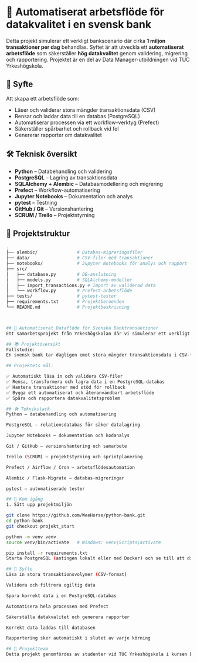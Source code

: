 # 💼 Automatiserat arbetsflöde för datakvalitet i en svensk bank

Detta projekt simulerar ett verkligt bankscenario där cirka **1 miljon transaktioner per dag** behandlas. Syftet är att utveckla ett **automatiserat arbetsflöde** som säkerställer **hög datakvalitet** genom validering, migrering och rapportering. Projektet är en del av Data Manager-utbildningen vid TUC Yrkeshögskola.

## 🧠 Syfte

Att skapa ett arbetsflöde som:
- Läser och validerar stora mängder transaktionsdata (CSV)
- Rensar och laddar data till en databas (PostgreSQL)
- Automatiserar processen via ett workflow-verktyg (Prefect)
- Säkerställer spårbarhet och rollback vid fel
- Genererar rapporter om datakvalitet

## 🛠️ Teknisk översikt

- **Python** – Databehandling och validering
- **PostgreSQL** – Lagring av transaktionsdata
- **SQLAlchemy + Alembic** – Databasmodellering och migrering
- **Prefect** – Workflow-automatisering
- **Jupyter Notebooks** – Dokumentation och analys
- **pytest** – Testning
- **GitHub / Git** – Versionshantering
- **SCRUM / Trello** – Projektstyrning

## 📁 Projektstruktur

```bash
.
├── alembic/               # Databas-migreringsfiler
├── data/                  # CSV-filer med transaktioner
├── notebooks/             # Jupyter Notebooks för analys och rapport
├── src/
│   ├── database.py        # DB-anslutning
│   ├── models.py          # SQLAlchemy-modeller
│   ├── import_transactions.py # Import av validerad data
│   └── workflow.py        # Prefect-arbetsflöde
├── tests/                 # pytest-tester
├── requirements.txt       # Projektberoenden
└── README.md              # Projektbeskrivning



## 💼 Automatiserat Dataflöde för Svenska Banktransaktioner
Ett samarbetsprojekt från Yrkeshögskolan där vi simulerar ett verkligt banksystem. Systemet hanterar cirka 1 miljon transaktioner per dag, med automatiserade arbetsflöden för datavalidering och hög datakvalitet genom strukturerade pipelines och felsäkringsmekanismer.

## 📚 Projektöversikt
Fallstudie:
En svensk bank tar dagligen emot stora mängder transaktionsdata i CSV-format, inklusive både inhemska och internationella överföringar. Dessa kan innehålla potentiella fel eller tecken på bedrägeri.

## Projektets mål:

✅ Automatiskt läsa in och validera CSV-filer
✅ Rensa, transformera och lagra data i en PostgreSQL-databas
✅ Hantera transaktioner med stöd för rollback
✅ Bygga ett automatiserat och återanvändbart arbetsflöde
✅ Spåra och rapportera datakvalitetsproblem

## 🛠 Teknikstack
Python – databehandling och automatisering

PostgreSQL – relationsdatabas för säker datalagring

Jupyter Notebooks – dokumentation och kodanalys

Git / GitHub – versionshantering och samarbete

Trello (SCRUM) – projektstyrning och sprintplanering

Prefect / Airflow / Cron – arbetsflödesautomation

Alembic / Flask-Migrate – databas-migreringar

pytest – automatiserade tester

## 🚀 Kom igång
1. Sätt upp projektmiljön

git clone https://github.com/WeeHorse/python-bank.git
cd python-bank
git checkout projekt_start

python -m venv venv
source venv/bin/activate   # Windows: venv\Scripts\activate

pip install -r requirements.txt
Starta PostgreSQL (antingen lokalt eller med Docker) och se till att din DATABASE_URL är korrekt inställd i .env eller i alembic.ini.

## 📌 Syfte
Läsa in stora transaktionsvolymer (CSV-format)

Validera och filtrera ogiltig data

Spara korrekt data i en PostgreSQL-databas

Automatisera hela processen med Prefect

Säkerställa datakvalitet och generera rapporter

Korrekt data laddas till databasen

Rapportering sker automatiskt i slutet av varje körning

## 👥 Projektteam
Detta projekt genomfördes av studenter vid TUC Yrkeshögskola i kursen Datakvalitet och Databashantering, som en del av Data Manager-programmet.
